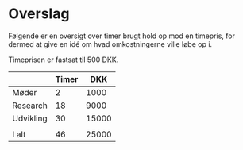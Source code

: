 # Overslag
Følgende er en oversigt over timer brugt hold op mod en timepris, for dermed at give en idé om hvad omkostningerne ville løbe op i. 

Timeprisen er fastsat til 500 DKK.


|           | Timer | DKK   |
|-----------|-------|-------|
| Møder     | 2     | 1000  |
| Research  | 18    | 9000  |
| Udvikling | 30    | 15000 |
|           |       |       |
| I alt     | 46    | 25000 |
